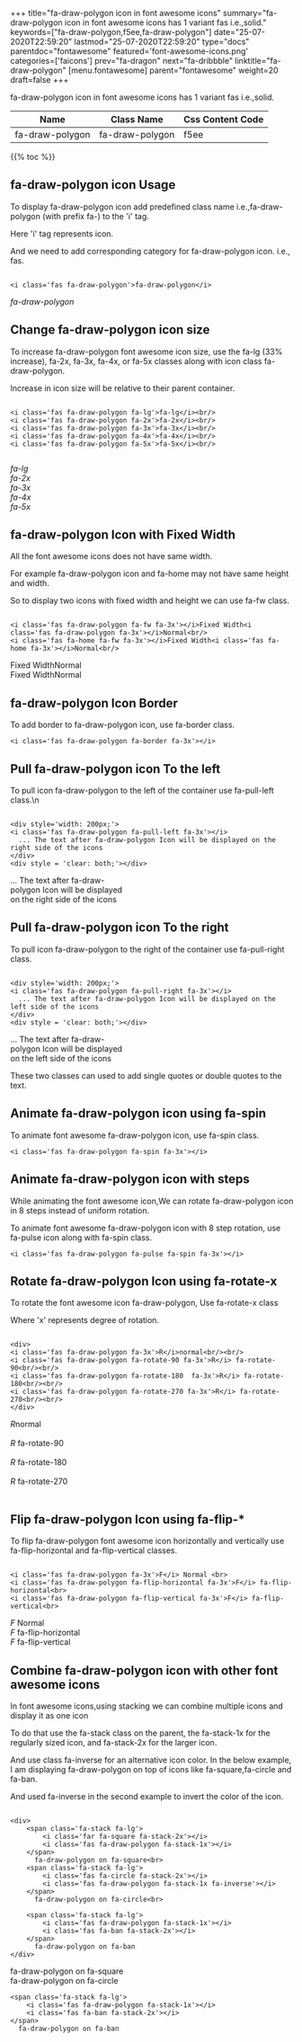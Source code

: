 +++
title="fa-draw-polygon icon in font awesome icons"
summary="fa-draw-polygon icon in font awesome icons has 1 variant fas i.e.,solid."
keywords=["fa-draw-polygon,f5ee,fa-draw-polygon"]
date="25-07-2020T22:59:20"
lastmod="25-07-2020T22:59:20"
type="docs"
parentdoc="fontawesome"
featured='font-awesome-icons.png'
categories=['faicons']
prev="fa-dragon"
next="fa-dribbble"
linktitle="fa-draw-polygon"
[menu.fontawesome]
parent="fontawesome"
weight=20
draft=false
+++


fa-draw-polygon icon in font awesome icons has 1 variant fas i.e.,solid.

<div class='table-responsive'><table class='table'><thead><tr><th>Name</th><th>Class Name</th><th>Css Content Code</th></tr></thead><tbody><tr><td>fa-draw-polygon</td><td>fa-draw-polygon</td><td>f5ee</td></tr></tbody></table></div>


{{% toc %}}


## fa-draw-polygon icon Usage

To display fa-draw-polygon icon add predefined class name i.e.,fa-draw-polygon (with prefix fa-) to the 'i' tag.

Here 'i' tag represents icon.

And we need to add corresponding category for fa-draw-polygon icon. i.e., fas.


```

<i class='fas fa-draw-polygon'>fa-draw-polygon</i>
```

<i class='fas fa-draw-polygon'>fa-draw-polygon</i>




## Change fa-draw-polygon icon size
To increase fa-draw-polygon font awesome icon size, use the fa-lg (33% increase), fa-2x, fa-3x, fa-4x, or fa-5x classes along with icon class fa-draw-polygon.

Increase in icon size will be relative to their parent container. 

```

<i class='fas fa-draw-polygon fa-lg'>fa-lg</i><br/>
<i class='fas fa-draw-polygon fa-2x'>fa-2x</i><br/>
<i class='fas fa-draw-polygon fa-3x'>fa-3x</i><br/>
<i class='fas fa-draw-polygon fa-4x'>fa-4x</i><br/>
<i class='fas fa-draw-polygon fa-5x'>fa-5x</i><br/>
            
```

<i class='fas fa-draw-polygon fa-lg'>fa-lg</i><br/>
<i class='fas fa-draw-polygon fa-2x'>fa-2x</i><br/>
<i class='fas fa-draw-polygon fa-3x'>fa-3x</i><br/>
<i class='fas fa-draw-polygon fa-4x'>fa-4x</i><br/>
<i class='fas fa-draw-polygon fa-5x'>fa-5x</i><br/>
            



## fa-draw-polygon Icon with Fixed Width 

All the font awesome icons does not have same width.

For example fa-draw-polygon icon and fa-home may not have same height and width.

So to display two icons with fixed width and height we can use fa-fw class.


```

<i class='fas fa-draw-polygon fa-fw fa-3x'></i>Fixed Width<i class='fas fa-draw-polygon fa-3x'></i>Normal<br/>
<i class='fas fa-home fa-fw fa-3x'></i>Fixed Width<i class='fas fa-home fa-3x'></i>Normal<br/>
```

<i class='fas fa-draw-polygon fa-fw fa-3x'></i>Fixed Width<i class='fas fa-draw-polygon fa-3x'></i>Normal<br/>
<i class='fas fa-home fa-fw fa-3x'></i>Fixed Width<i class='fas fa-home fa-3x'></i>Normal<br/>



## fa-draw-polygon Icon Border 

To add border to fa-draw-polygon icon, use fa-border class.


```
<i class='fas fa-draw-polygon fa-border fa-3x'></i>

```
<i class='fas fa-draw-polygon fa-border fa-3x'></i>





## Pull fa-draw-polygon icon To the left

To pull icon fa-draw-polygon to the left of the container use fa-pull-left class.\n

```

<div style='width: 200px;'>
<i class='fas fa-draw-polygon fa-pull-left fa-3x'></i>
  ... The text after fa-draw-polygon Icon will be displayed on the right side of the icons
</div>
<div style = 'clear: both;'></div>
```

<div style='width: 200px;'>
<i class='fas fa-draw-polygon fa-pull-left fa-3x'></i>
  ... The text after fa-draw-polygon Icon will be displayed on the right side of the icons
</div>
<div style = 'clear: both;'></div>




## Pull fa-draw-polygon icon To the right
To pull icon fa-draw-polygon to the right of the container use fa-pull-right class.

```

<div style='width: 200px;'>
<i class='fas fa-draw-polygon fa-pull-right fa-3x'></i>
  ... The text after fa-draw-polygon Icon will be displayed on the left side of the icons
</div>
<div style = 'clear: both;'></div>
```

<div style='width: 200px;'>
<i class='fas fa-draw-polygon fa-pull-right fa-3x'></i>
  ... The text after fa-draw-polygon Icon will be displayed on the left side of the icons
</div>
<div style = 'clear: both;'></div>

These two classes can used to add single quotes or double quotes to the text.


## Animate fa-draw-polygon icon using fa-spin
To animate font awesome fa-draw-polygon icon, use fa-spin class.

```
<i class='fas fa-draw-polygon fa-spin fa-3x'></i>
```
<i class='fas fa-draw-polygon fa-spin fa-3x'></i>




## Animate fa-draw-polygon icon with steps
While animating the font awesome icon,We can rotate fa-draw-polygon icon in 8 steps instead of uniform rotation.

To animate font awesome fa-draw-polygon icon with 8 step rotation, use fa-pulse icon along with fa-spin class.


```
<i class='fas fa-draw-polygon fa-pulse fa-spin fa-3x'></i>

```
<i class='fas fa-draw-polygon fa-pulse fa-spin fa-3x'></i>





## Rotate fa-draw-polygon Icon using fa-rotate-x
To rotate the font awesome icon fa-draw-polygon, Use fa-rotate-x class

Where 'x' represents degree of rotation.


```

<div>
<i class='fas fa-draw-polygon fa-3x'>R</i>normal<br/><br/>
<i class='fas fa-draw-polygon fa-rotate-90 fa-3x'>R</i> fa-rotate-90<br/><br/> 
<i class='fas fa-draw-polygon fa-rotate-180  fa-3x'>R</i> fa-rotate-180<br/><br/> 
<i class='fas fa-draw-polygon fa-rotate-270 fa-3x'>R</i> fa-rotate-270<br/><br/>
</div>
```

<div>
<i class='fas fa-draw-polygon fa-3x'>R</i>normal<br/><br/>
<i class='fas fa-draw-polygon fa-rotate-90 fa-3x'>R</i> fa-rotate-90<br/><br/> 
<i class='fas fa-draw-polygon fa-rotate-180  fa-3x'>R</i> fa-rotate-180<br/><br/> 
<i class='fas fa-draw-polygon fa-rotate-270 fa-3x'>R</i> fa-rotate-270<br/><br/>
</div>




## Flip fa-draw-polygon Icon using fa-flip-*
To flip fa-draw-polygon font awesome icon horizontally and vertically use fa-flip-horizontal and fa-flip-vertical classes. 

```

<i class='fas fa-draw-polygon fa-3x'>F</i> Normal <br>
<i class='fas fa-draw-polygon fa-flip-horizontal fa-3x'>F</i> fa-flip-horizontal<br>
<i class='fas fa-draw-polygon fa-flip-vertical fa-3x'>F</i> fa-flip-vertical<br>
```

<i class='fas fa-draw-polygon fa-3x'>F</i> Normal <br>
<i class='fas fa-draw-polygon fa-flip-horizontal fa-3x'>F</i> fa-flip-horizontal<br>
<i class='fas fa-draw-polygon fa-flip-vertical fa-3x'>F</i> fa-flip-vertical<br>




## Combine fa-draw-polygon icon with other font awesome icons
In font awesome icons,using stacking we can combine multiple icons and display it as one icon 

To do that use the fa-stack class on the parent, the fa-stack-1x for the regularly sized icon, and fa-stack-2x for the larger icon.

And use class fa-inverse for an alternative icon color. 
In the below example, I am displaying fa-draw-polygon on top of icons like fa-square,fa-circle and fa-ban.

And used fa-inverse in the second example to invert the color of the icon.

```

<div>
    <span class='fa-stack fa-lg'>
        <i class='far fa-square fa-stack-2x'></i>
        <i class='fas fa-draw-polygon fa-stack-1x'></i>
    </span>
      fa-draw-polygon on fa-square<br>
    <span class='fa-stack fa-lg'>
        <i class='fas fa-circle fa-stack-2x'></i>
        <i class='fas fa-draw-polygon fa-stack-1x fa-inverse'></i>
    </span>
      fa-draw-polygon on fa-circle<br>

    <span class='fa-stack fa-lg'>
        <i class='fas fa-draw-polygon fa-stack-1x'></i>
        <i class='fas fa-ban fa-stack-2x'></i>
    </span>
      fa-draw-polygon on fa-ban
</div>
```

<div>
    <span class='fa-stack fa-lg'>
        <i class='far fa-square fa-stack-2x'></i>
        <i class='fas fa-draw-polygon fa-stack-1x'></i>
    </span>
      fa-draw-polygon on fa-square<br>
    <span class='fa-stack fa-lg'>
        <i class='fas fa-circle fa-stack-2x'></i>
        <i class='fas fa-draw-polygon fa-stack-1x fa-inverse'></i>
    </span>
      fa-draw-polygon on fa-circle<br>

    <span class='fa-stack fa-lg'>
        <i class='fas fa-draw-polygon fa-stack-1x'></i>
        <i class='fas fa-ban fa-stack-2x'></i>
    </span>
      fa-draw-polygon on fa-ban
</div>






